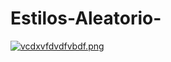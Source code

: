 # Estilos-Aleatorio-
[![vcdxvfdvdfvbdf.png](https://i.postimg.cc/sxgxFfCd/vcdxvfdvdfvbdf.png)](https://postimg.cc/vgCbfsm3)
